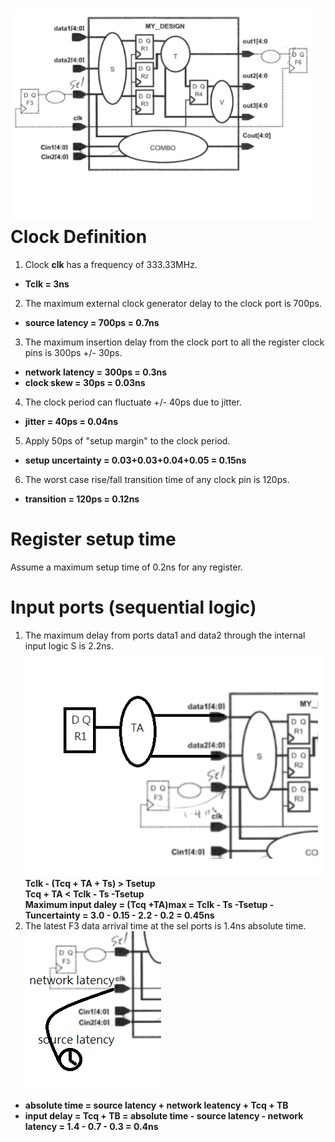 ![Image](https://github.com/vita70579/VLSI/raw/main/Image/im13.png)<br>
Clock Definition
================
1. Clock **clk** has a frequency of 333.33MHz.
- **Tclk = 3ns**
2. The maximum external clock generator delay to the clock port is 700ps.
- **source latency = 700ps = 0.7ns**
3. The maximum insertion delay from the clock port to all the register clock pins is 300ps +/- 30ps.
- **network latency = 300ps = 0.3ns**
- **clock skew = 30ps = 0.03ns**
4. The clock period can fluctuate +/- 40ps due to jitter.
- **jitter = 40ps = 0.04ns**
5. Apply 50ps of "setup margin" to the clock period.
- **setup uncertainty = 0.03+0.03+0.04+0.05 = 0.15ns**
6. The worst case rise/fall transition time of any clock pin is 120ps.
- **transition = 120ps = 0.12ns**

Register setup time
===================
Assume a maximum setup time of 0.2ns for any register.

Input ports (sequential logic)
==============================
1. The maximum delay from ports data1 and data2 through the internal input logic S is 2.2ns. <br>
![Image](https://github.com/vita70579/VLSI/raw/main/Image/im14.png)<br>
**Tclk - (Tcq + TA + Ts) > Tsetup <br>
Tcq + TA < Tclk - Ts -Tsetup <br>
Maximum input daley = (Tcq +TA)max = Tclk - Ts -Tsetup -Tuncertainty = 3.0 - 0.15 - 2.2 - 0.2 = 0.45ns**
2. The latest F3 data arrival time at the sel ports is 1.4ns absolute time. <br>
![Image](https://github.com/vita70579/VLSI/raw/main/Image/im15.png)<br>
- **absolute time = source latency + network leatency + Tcq + TB**
- **input delay = Tcq + TB = absolute time - source latency - network latency = 1.4 - 0.7 - 0.3 = 0.4ns**
